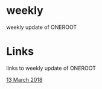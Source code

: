 # weekly
weekly update of ONEROOT

# Links
links to weekly update of ONEROOT

[13 March 2018](https://mp.weixin.qq.com/s/44zdETEL3Y9O1E9nhV7p5g)
